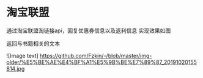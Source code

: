 # 淘宝联盟
通过淘宝联盟淘链接api，回复优惠券信息以及返利信息
实现效果如图

返回与书籍相关的文本

![Image text]
https://github.com/Fzkin/-/blob/master/img-older/%E5%BE%AE%E4%BF%A1%E5%9B%BE%E7%89%87_20191020155814.jpg
